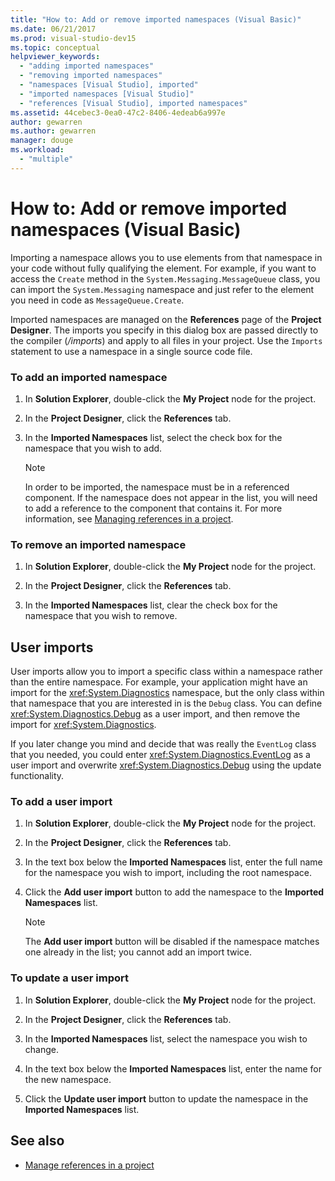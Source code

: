 ```yaml
---
title: "How to: Add or remove imported namespaces (Visual Basic)"
ms.date: 06/21/2017
ms.prod: visual-studio-dev15
ms.topic: conceptual
helpviewer_keywords:
  - "adding imported namespaces"
  - "removing imported namespaces"
  - "namespaces [Visual Studio], imported"
  - "imported namespaces [Visual Studio]"
  - "references [Visual Studio], imported namespaces"
ms.assetid: 44cebec3-0ea0-47c2-8406-4edeab6a997e
author: gewarren
ms.author: gewarren
manager: douge
ms.workload:
  - "multiple"
---
```

# How to: Add or remove imported namespaces (Visual Basic)

Importing a namespace allows you to use elements from that namespace in your code without fully qualifying the element. For example, if you want to access the `Create` method in the `System.Messaging.MessageQueue` class, you can import the `System.Messaging` namespace and just refer to the element you need in code as `MessageQueue.Create`.

 Imported namespaces are managed on the **References** page of the **Project Designer**. The imports you specify in this dialog box are passed directly to the compiler (*/imports*) and apply to all files in your project. Use the `Imports` statement to use a namespace in a single source code file.

### To add an imported namespace

1.  In **Solution Explorer**, double-click the **My Project** node for the project.

2.  In the **Project Designer**, click the **References** tab.

3.  In the **Imported Namespaces** list, select the check box for the namespace that you wish to add.

    > [!NOTE]
    >  In order to be imported, the namespace must be in a referenced component. If the namespace does not appear in the list, you will need to add a reference to the component that contains it. For more information, see [Managing references in a project](managing-references-in-a-project.md).

### To remove an imported namespace

1.  In **Solution Explorer**, double-click the **My Project** node for the project.

2.  In the **Project Designer**, click the **References** tab.

3.  In the **Imported Namespaces** list, clear the check box for the namespace that you wish to remove.

## User imports
 User imports allow you to import a specific class within a namespace rather than the entire namespace. For example, your application might have an import for the <xref:System.Diagnostics> namespace, but the only class within that namespace that you are interested in is the `Debug` class. You can define <xref:System.Diagnostics.Debug> as a user import, and then remove the import for <xref:System.Diagnostics>.

 If you later change you mind and decide that was really the `EventLog` class that you needed, you could enter <xref:System.Diagnostics.EventLog> as a user import and overwrite <xref:System.Diagnostics.Debug> using the update functionality.

### To add a user import

1.  In **Solution Explorer**, double-click the **My Project** node for the project.

2.  In the **Project Designer**, click the **References** tab.

3.  In the text box below the **Imported Namespaces** list, enter the full name for the namespace you wish to import, including the root namespace.

4.  Click the **Add user import** button to add the namespace to the **Imported Namespaces** list.

    > [!NOTE]
    > The **Add user import** button will be disabled if the namespace matches one already in the list; you cannot add an import twice.

### To update a user import

1.  In **Solution Explorer**, double-click the **My Project** node for the project.

2.  In the **Project Designer**, click the **References** tab.

3.  In the **Imported Namespaces** list, select the namespace you wish to change.

4.  In the text box below the **Imported Namespaces** list, enter the name for the new namespace.

5.  Click the **Update user import** button to update the namespace in the **Imported Namespaces** list.

## See also

- [Manage references in a project](../ide/managing-references-in-a-project.md)